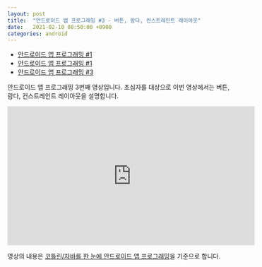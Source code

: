```yaml
---
layout: post
title:  "안드로이드 앱 프로그래밍 #3 - 버튼, 람다, 컨스트레인트 레이아웃"
date:   2021-02-10 08:50:00 +0900
categories: android
---
```


* [안드로이드 앱 프로그래밍 #1](http://dalinaum.github.io/android/2021/01/17/android-app-programming-1.html)
* [안드로이드 앱 프로그래밍 #1](http://dalinaum.github.io/android/2021/01/25/android-app-programming-2.html)
* [안드로이드 앱 프로그래밍 #3](http://dalinaum.github.io/android/2021/02/10/android-app-programming-3.html)

안드로이드 앱 프로그래밍 3번째 영상입니다. 초심자를 대상으로 이번 영상에서는 버튼, 람다, 컨스트레인트 레이아웃을 설명합니다.

<iframe width="560" height="315" src="https://www.youtube.com/embed/COaf6EObcYw" frameborder="0" allow="accelerometer; autoplay; clipboard-write; encrypted-media; gyroscope; picture-in-picture" allowfullscreen></iframe>

영상의 내용은 [코틀린/자바를 한 눈에 안드로이드 앱 프로그래밍](http://dalinaum.github.io/android/2020/09/17/android-book.html)을 기준으로 합니다.